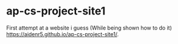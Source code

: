 # ap-cs-project-site1
First attempt at a website i guess (While being shown how to do it)
 https://aidenr5.github.io/ap-cs-project-site1/.
